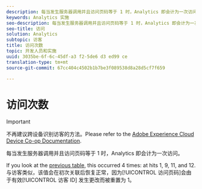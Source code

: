 ```yaml
---
description: 每当发生服务器调用并且访问页码等于 1 时，Analytics 即会计为一次访问。
keywords: Analytics 实施
seo-description: 每当发生服务器调用并且访问页码等于 1 时，Analytics 即会计为一次访问。
seo-title: 访问
solution: Analytics
subtopic: 访客
title: 访问次数
topic: 开发人员和实施
uuid: 3035be-6f-6c-45df-a3 f2-5de6 d3 ed99 ce
translation-type: tm+mt
source-git-commit: 67cc404c4502b1b7be3f089538d8a28d5cf7f659

---
```



# 访问次数

>[!IMPORTANT]
>
>不再建议跨设备识别访客的方法。Please refer to the [Adobe Experience Cloud Device Co-op Documentation](https://marketing.adobe.com/resources/help/en_US/mcdc/).

每当发生服务器调用并且访问页码等于 1 时，Analytics 即会计为一次访问。

If you look at the [previous table](../../../implement/js-implementation/xdevice-visid/visit-example.md#concept_E3B32B8E539F4FDC8E3FA872328B87BA), this occurred 4 times: at hits 1, 9, 11, and 12. 与访客类似，该值会在初次关联后恢复正常，因为[!UICONTROL 访问页码]会由于有效[!UICONTROL 访客 ID] 发生更改而被重置为 1。
